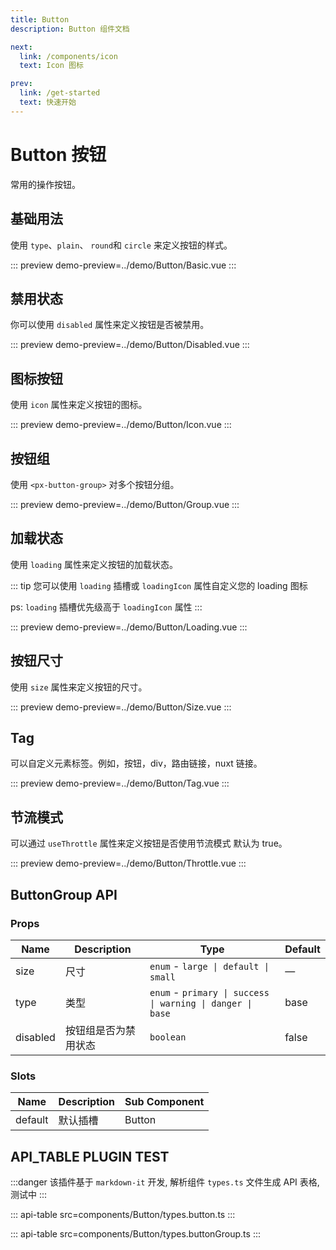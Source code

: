 ```yaml
---
title: Button
description: Button 组件文档

next:
  link: /components/icon
  text: Icon 图标

prev:
  link: /get-started
  text: 快速开始
---
```


# Button 按钮

常用的操作按钮。

## 基础用法

使用 `type`、`plain`、 `round`和 `circle` 来定义按钮的样式。

::: preview
demo-preview=../demo/Button/Basic.vue
:::

## 禁用状态

你可以使用 `disabled` 属性来定义按钮是否被禁用。

::: preview
demo-preview=../demo/Button/Disabled.vue
:::

## 图标按钮

使用 `icon` 属性来定义按钮的图标。

::: preview
demo-preview=../demo/Button/Icon.vue
:::

## 按钮组

使用 `<px-button-group>` 对多个按钮分组。

::: preview
demo-preview=../demo/Button/Group.vue
:::

## 加载状态

使用 `loading` 属性来定义按钮的加载状态。

::: tip
您可以使用 `loading` 插槽或 `loadingIcon` 属性自定义您的 loading 图标

ps: `loading` 插槽优先级高于 `loadingIcon` 属性
:::

::: preview
demo-preview=../demo/Button/Loading.vue
:::

## 按钮尺寸

使用 `size` 属性来定义按钮的尺寸。

::: preview
demo-preview=../demo/Button/Size.vue
:::

## Tag

可以自定义元素标签。例如，按钮，div，路由链接，nuxt 链接。

::: preview
demo-preview=../demo/Button/Tag.vue
:::

## 节流模式

可以通过 `useThrottle` 属性来定义按钮是否使用节流模式 默认为 true。

::: preview
demo-preview=../demo/Button/Throttle.vue
:::


## ButtonGroup API

### Props

| Name     | Description          | Type                                                             | Default |
| -------- | -------------------- | ---------------------------------------------------------------- | ------- |
| size     | 尺寸                 | `enum` - `large \| default \| small`                              | —       |
| type     | 类型                 | `enum` - `primary \| success \| warning \| danger \| base`        | base    |
| disabled | 按钮组是否为禁用状态 | `boolean`                                                           | false   |

### Slots

| Name    | Description | Sub Component |
| ------- | ----------- | ------------- |
| default | 默认插槽    | Button         |

## API_TABLE PLUGIN TEST

:::danger
该插件基于 `markdown-it` 开发, 解析组件 `types.ts` 文件生成 API 表格, 测试中
:::

::: api-table src=components/Button/types.button.ts
:::

::: api-table src=components/Button/types.buttonGroup.ts
:::
